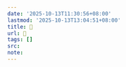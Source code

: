 ```yaml
---
date: '2025-10-13T11:30:56+08:00'
lastmod: '2025-10-13T13:04:51+08:00'
title: 󰧪
url: 󰧪
tags: []
src:
note:
---
```

